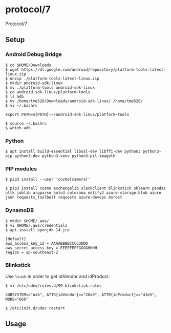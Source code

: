 # protocol/7
Protocol/7
## Setup
### Android Debug Bridge
```
$ cd $HOME/Downloads
$ wget https://dl.google.com/android/repository/platform-tools-latest-linux.zip
$ unzip ./platform-tools-latest-linux.zip
$ mkdir android-sdk-linux
$ mv ./platform-tools android-sdk-linux
$ cd android-sdk-linux/platform-tools
$ ls adb
$ mv /home/tme520/Downloads/android-sdk-linux/ /home/tme520/
$ vi ~/.bashrc
```
`export PATH=${PATH}:~/android-sdk-linux/platform-tools`
```
$ source ~/.bashrc
$ which adb
```
### Python
`$ apt install build-essential libssl-dev libffi-dev python3 python3-pip python3-dev python3-venv python3-pil.imagetk`
### PIP modules
`$ pip3 install --user 'cozmo[camera]'`

`$ pip3 install cozmo exchangelib slackclient blinkstick sklearn pandas nltk joblib argparse boto3 colorama notify2 azure-storage-blob azure json requests_toolbelt requests azure-devops msrest`
### DynamoDB
```
$ mkdir $HOME/.aws/
$ vi $HOME/.aws/credentials
$ apt install openjdk-14-jre
```
```
[default]
aws_access_key_id = AAAABBBBCCCCDDDD
aws_secret_access_key = EEEEFFFFGGGGHHHH
region = ap-southeast-2
```
### Blinkstick
Use `lsusb` in order to get idVendor and idProduct.

`$ vi /etc/udev/rules.d/99-blinkstick.rules`

`SUBSYSTEM=="usb", ATTR{idVendor}=="20a0", ATTR{idProduct}=="41e5", MODE="666"`

`$ /etc/init.d/udev restart`
## Usage
